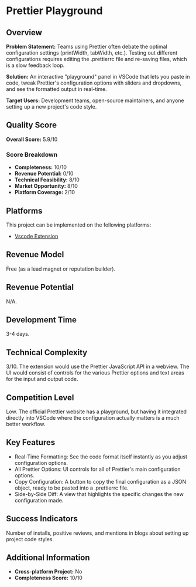 # Prettier Playground

## Overview
**Problem Statement:** Teams using Prettier often debate the optimal configuration settings (printWidth, tabWidth, etc.). Testing out different configurations requires editing the .prettierrc file and re-saving files, which is a slow feedback loop.

**Solution:** An interactive "playground" panel in VSCode that lets you paste in code, tweak Prettier's configuration options with sliders and dropdowns, and see the formatted output in real-time.

**Target Users:** Development teams, open-source maintainers, and anyone setting up a new project's code style.

## Quality Score
**Overall Score:** 5.9/10

### Score Breakdown
- **Completeness:** 10/10
- **Revenue Potential:** 0/10
- **Technical Feasibility:** 8/10
- **Market Opportunity:** 8/10
- **Platform Coverage:** 2/10

## Platforms
This project can be implemented on the following platforms:
- [Vscode Extension](./platforms/vscode-extension/)

## Revenue Model
Free (as a lead magnet or reputation builder).

## Revenue Potential
N/A.

## Development Time
3-4 days.

## Technical Complexity
3/10. The extension would use the Prettier JavaScript API in a webview. The UI would consist of controls for the various Prettier options and text areas for the input and output code.

## Competition Level
Low. The official Prettier website has a playground, but having it integrated directly into VSCode where the configuration actually matters is a much better workflow.

## Key Features
- Real-Time Formatting: See the code format itself instantly as you adjust configuration options.
- All Prettier Options: UI controls for all of Prettier's main configuration options.
- Copy Configuration: A button to copy the final configuration as a JSON object, ready to be pasted into a .prettierrc file.
- Side-by-Side Diff: A view that highlights the specific changes the new configuration made.

## Success Indicators
Number of installs, positive reviews, and mentions in blogs about setting up project code styles.

## Additional Information
- **Cross-platform Project:** No
- **Completeness Score:** 10/10
